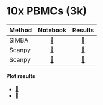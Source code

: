 # 10x PBMCs (3k)

| Method      | Notebook                                    | Results                              |
| ----------- | :-----------------------------------------: | :----------------------------------: |
| SIMBA       | [:notebook:](run_SIMBA.10x_PBMCs_3k.ipynb) | [:open_file_folder:](results/SIMBA)  |
| Scanpy      | [:notebook:](run_Scanpy.10x_PBMCs_3k.ipynb) | [:open_file_folder:](results/Scanpy) |
| Scanpy      | [:notebook:](run_Seurat.10x_PBMCs_3k.ipynb) | [:open_file_folder:](results/Seurat) |

#### Plot results
 * [:notebook:](plot_results.10x_PBMCs_3k.ipynb)
 * [:floppy_disk:]()